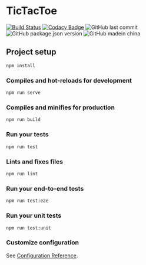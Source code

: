 # TicTacToe
[![Build Status](https://www.travis-ci.org/superman285/TicTacToe.svg?branch=master)](https://www.travis-ci.org/superman285/TicTacToe)
[![Codacy Badge](https://api.codacy.com/project/badge/Grade/1882a7fa14d24143ad9d778af855d646)](https://www.codacy.com/app/superman285/TicTacToe?utm_source=github.com&amp;utm_medium=referral&amp;utm_content=superman285/TicTacToe&amp;utm_campaign=Badge_Grade)
![GitHub last commit](https://img.shields.io/github/last-commit/superman285/TicTacToe.svg)
![GitHub package.json version](https://img.shields.io/github/package-json/v/superman285/TicTacToe.svg)
![GitHub madein china](https://img.shields.io/badge/made%20in-China-blueviolet.svg)


## Project setup
```
npm install
```

### Compiles and hot-reloads for development
```
npm run serve
```

### Compiles and minifies for production
```
npm run build
```

### Run your tests
```
npm run test
```

### Lints and fixes files
```
npm run lint
```

### Run your end-to-end tests
```
npm run test:e2e
```

### Run your unit tests
```
npm run test:unit
```

### Customize configuration
See [Configuration Reference](https://cli.vuejs.org/config/).
